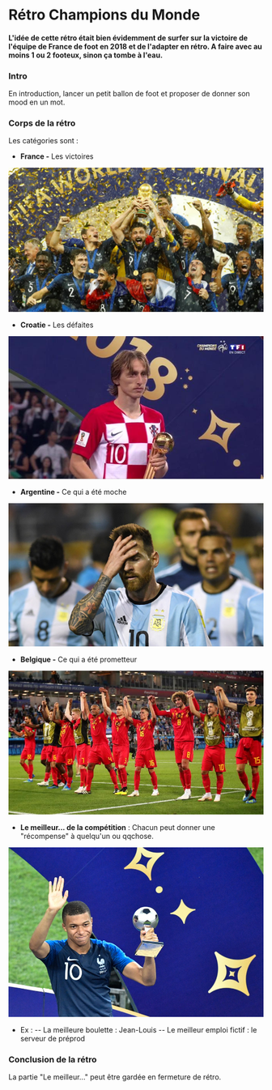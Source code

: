 ﻿# Rétro Champions du Monde

#### L'idée de cette rétro était bien évidemment de surfer sur la victoire de l'équipe de France de foot en 2018 et de l'adapter en rétro. A faire avec au moins 1 ou 2 footeux, sinon ça tombe à l'eau.

### Intro

En introduction, lancer un petit ballon de foot et proposer de donner son mood en un mot.

### Corps de la rétro
Les catégories sont :
- **France -** Les victoires 

![France](pics/RCM2018/france.jpg)

- **Croatie -** Les défaites

![Croatie](pics/RCM2018/croatie.jpg)

- **Argentine -** Ce qui a été moche

![Argentine](pics/RCM2018/argentine.jpg)

- **Belgique -** Ce qui a été prometteur

![Belgique](pics/RCM2018/belgique.jpg)

- **Le meilleur... de la compétition** : Chacun peut donner une "récompense" à quelqu'un ou qqchose. 

![Le meilleur](pics/RCM2018/mbappe.jpg)


- Ex : 
   -- La meilleure boulette : Jean-Louis
   -- Le meilleur emploi fictif : le serveur de préprod

### Conclusion de la rétro

La partie "Le meilleur..." peut être gardée en fermeture de rétro.








